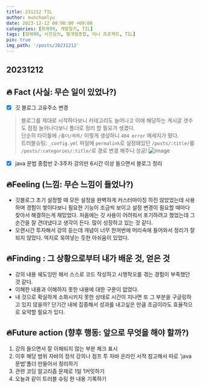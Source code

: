 ```yaml
---
title: 231212 TIL
author: eunchaelyu
date: 2023-12-12 08:00:00 +09:00
categories: [항해99, 개발일지, TIL]
tags: [항해99, 사전강의, 웹개발종합, 미니 프로젝트, TIL]
pin: true
img_path: '/posts/20231212'
---
```


## 20231212
## 🔥 Fact (사실: 무슨 일이 있었나?)    

- [x] 깃 블로그 고유주소 변경
> 블로그를 제대로 시작하다보니 카테고리도 늘어나고 이에 해당하는 게시글 갯수도 점점 늘어나다보니 폴더로 정리 할 필요가 생겼다.    \
> 단순히 타이틀에 ``/폴더/제목/`` 이렇게 생성하니 ``404 error`` 메세지가 떴다.     \
> 트러블슈팅: ``_config.yml`` 파일에 ``permalink``로 설정돼있던 ``/posts/:title/``를 ``/posts/:categories/:title/``로 경로 변경 해주니 성공!
![image](https://github.com/eunchaelyu/eunchaelyu.github.io/assets/119996957/213747e2-5f31-4c3b-bf3a-ddc96090dc13)    

- [x] java 문법 종합반 2-3주차 강의만 6시간 이상 들으면서 블로그 정리 

## 🔥Feeling (느낌: 무슨 느낌이 들었나?)
- 깃블로그 초기 설정할 때 모든 설정을 완벽하게 커스터마이징 하진 않았었는데 사용하며 경험이 쌓이다보니 필요한 기능이 조금씩 보이고 설정 변경이 필요할 때마다 찾아서 해결하는게 재밌었다. 처음에는 깃 사용이 어려워서 포기하려고 했었는데 그 순간을 잘 견뎌냈다고 생각이 든다. 많이 성장하고 있는 것 같다.
- 오랜시간 투자해서 강의 듣는데 개념이 너무 한꺼번에 머리속에 들어와서 정리가 잘 되지 않았다. 억지로 욱여넣는 듯한 아쉬움이 있었다.  
 
## 🔥Finding : 그 상황으로부터 내가 배운 것, 얻은 것    
- 강의 내용 쉐도잉만 해서 스스로 코드 작성하고 시행착오를 겪는 경험이 부족했던 것 같다.
- 이해한 내용과 이해하지 못한 내용에 대한 구분이 없었다.
- 내 것으로 확실하게 소화시키지 못한 상태로 시간이 지나면 또 그 부분을 구글링하고 있지 않을까? 
단기간 내에 집중해서 성과를 내고싶은 만큼 조금이라도 효율적으로 요약할 필요가 있다.

## 🔥Future action (향후 행동: 앞으로 무엇을 해야 할까?)   
  1. 강의 들으면서 잘 이해되지 않는 부분 체크 표시 
  2. 이후 해당 범위 자바의 정석 강의나 점프 투 자바 온라인 서적 참고해서 따로 'java문법'폴더 만들어서 정리하기 
  3. 관련 코딩 알고리즘 문제로 1일 1커밋하기
  4. 오늘과 같이 트러블 슈팅 한 내용 기록하기 



